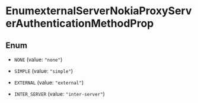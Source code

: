 

# EnumexternalServerNokiaProxyServerAuthenticationMethodProp

## Enum


* `NONE` (value: `"none"`)

* `SIMPLE` (value: `"simple"`)

* `EXTERNAL` (value: `"external"`)

* `INTER_SERVER` (value: `"inter-server"`)



